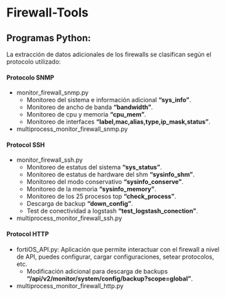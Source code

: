 # Firewall-Tools

## Programas Python:
La extracción de datos adicionales de los firewalls se clasifican según el protocolo utilizado:
#### Protocolo SNMP
+ monitor_firewall_snmp.py
  + Monitoreo del sistema e información adicional **“sys_info”**.
  + Monitoreo de ancho de banda **“bandwidth”**.
  + Monitoreo de cpu y memoria **“cpu_mem”**.
  + Monitoreo de interfaces **“label,mac,alias,type,ip_mask,status”**.
+ multiprocess_monitor_firewall_snmp.py
#### Protocol SSH
+ monitor_firewall_ssh.py
  + Monitoreo de estatus del sistema **“sys_status”**.
  + Monitoreo de estatus de hardware del shm **“sysinfo_shm”**.
  + Monitoreo del modo conservativo **“sysinfo_conserve”**.
  + Monitoreo de la memoria **“sysinfo_memory”**.
  + Monitoreo de los 25 procesos top **“check_process”**.
  + Descarga de backup **“down_config”**.
  + Test de conectividad a logstash **“test_logstash_conection”**.
+ multiprocess_monitor_firewall_ssh.py
#### Protocol HTTP
+ fortiOS_API.py: Aplicación que permite interactuar con el firewall a nivel de API, puedes configurar, cargar configuraciones, setear protocolos, etc.
  + Modificación adicional para descarga de backups **“/api/v2/monitor/system/config/backup?scope=global”**.
+ multiprocess_monitor_firewall_http.py
